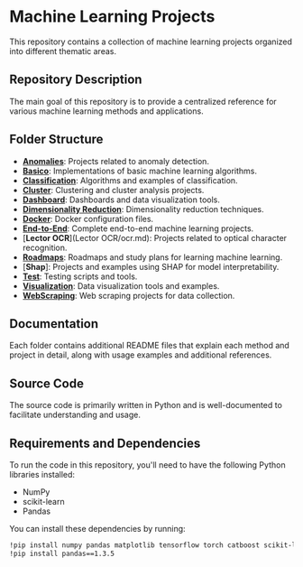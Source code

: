 # Machine Learning Projects

This repository contains a collection of machine learning projects organized into different thematic areas.

## Repository Description

The main goal of this repository is to provide a centralized reference for various machine learning methods and applications.

## Folder Structure

- [**Anomalies**](Anomalies/anomalies.md): Projects related to anomaly detection.
- [**Basico**](Basic/README.md): Implementations of basic machine learning algorithms.
- [**Classification**](Classification/README.md): Algorithms and examples of classification.
- [**Cluster**](cluster/cluster.md): Clustering and cluster analysis projects.
- [**Dashboard**](Dashboard/dash.md): Dashboards and data visualization tools.
- [**Dimensionality Reduction**](Dimensionality_Reduction/reduction.md): Dimensionality reduction techniques.
- [**Docker**](Docker/docker.md): Docker configuration files.
- [**End-to-End**](End-to-End/EndtoEnd.md): Complete end-to-end machine learning projects.
- [**Lector OCR**](Lector OCR/ocr.md): Projects related to optical character recognition.
- [**Roadmaps**](Roadmaps/README.md): Roadmaps and study plans for learning machine learning.
- [**Shap**]: Projects and examples using SHAP for model interpretability.
- [**Test**](Test/README.md): Testing scripts and tools.
- [**Visualization**](Visualization/README.md): Data visualization tools and examples.
- [**WebScraping**](WebScraping/WebScraping.md): Web scraping projects for data collection.

## Documentation

Each folder contains additional README files that explain each method and project in detail, along with usage examples and additional references.

## Source Code

The source code is primarily written in Python and is well-documented to facilitate understanding and usage.

## Requirements and Dependencies

To run the code in this repository, you'll need to have the following Python libraries installed:

- NumPy
- scikit-learn
- Pandas

You can install these dependencies by running:

```bash
!pip install numpy pandas matplotlib tensorflow torch catboost scikit-learn shap streamlit sweetviz
!pip install pandas==1.3.5
